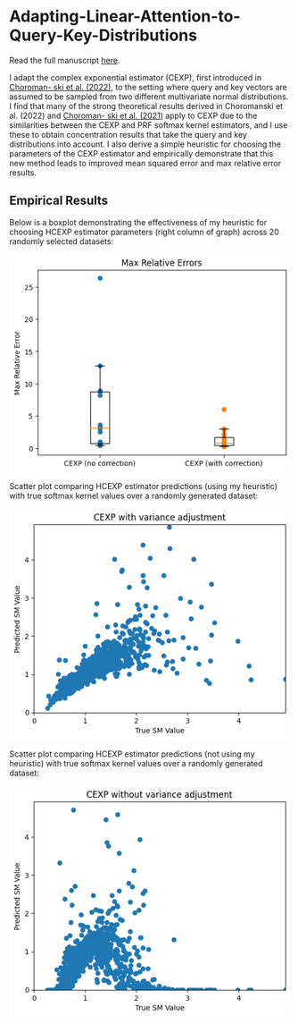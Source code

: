 # Adapting-Linear-Attention-to-Query-Key-Distributions

Read the full manuscript [here](https://github.com/jblackwelder64/Adapting-Linear-Attention-to-Query-Key-Distributions/blob/main/Project%20Writeup.pdf).

I adapt the complex exponential estimator (CEXP), first introduced in [Choroman-
ski et al. (2022)](https://arxiv.org/abs/2110.04367), to the setting where query and key vectors are assumed to be
sampled from two different multivariate normal distributions. I find that many of
the strong theoretical results derived in Choromanski et al. (2022) and [Choroman-
ski et al. (2021)](https://arxiv.org/abs/2009.14794) apply to CEXP due to the similarities between the CEXP and
PRF softmax kernel estimators, and I use these to obtain concentration results that
take the query and key distributions into account. I also derive a simple heuristic
for choosing the parameters of the CEXP estimator and empirically demonstrate
that this new method leads to improved mean squared error and max relative error
results.

## Empirical Results

Below is a boxplot demonstrating the effectiveness of my heuristic for choosing HCEXP estimator parameters (right column of graph) across 20 randomly selected datasets:

<img src="https://github.com/jblackwelder64/Adapting-Linear-Attention-to-Query-Key-Distributions/blob/main/download%20(10).png">

Scatter plot comparing HCEXP estimator predictions (using my heuristic) with true softmax kernel values over a randomly generated dataset:

<img src="https://github.com/jblackwelder64/Adapting-Linear-Attention-to-Query-Key-Distributions/blob/main/download%20(2).png">

Scatter plot comparing HCEXP estimator predictions (not using my heuristic) with true softmax kernel values over a randomly generated dataset:

<img src="https://github.com/jblackwelder64/Adapting-Linear-Attention-to-Query-Key-Distributions/blob/main/download%20(1).png">
